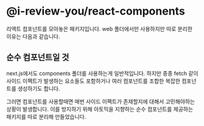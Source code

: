 # @i-review-you/react-components
리액트 컴포넌트를 모아놓은 패키지입니다. web 폴더에서만 사용하지만 따로 분리한 이유는 다음과 같습니다.

## 순수 컴포넌트일 것
next.js에서도 components 폴더를 사용하는게 일반적입니다. 하지만 종종 fetch 같이 사이드 이펙트가 발생하는 요소들도 포함하거나 여러 컴포넌트를 조합한 복잡한 컴포넌트를 생성하기도 합니다.

그러면 컴포넌트를 사용할때면 매번 사이드 이펙트가 존재할지에 대해서 고민해야하는 상황이 발생합니다. 이를 방지하기 위해 아토믹을 지향하는 순수 컴포넌트를 제공하는 패키지를 따로 분리해 만들었습니다.


